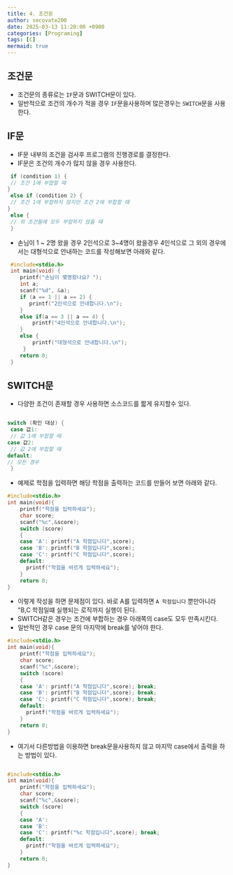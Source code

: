 ```yaml
---
title: 4. 조건문
author: secovate200
date: 2025-03-13 11:20:00 +0900
categories: [Programing]
tags: [C]
mermaid: true
---
```

## 조건문 
- 조건문의 종류로는 `IF`문과 SWITCH문이 있다.
- 일반적으로 조건의 개수가 적을 경우 `IF`문을사용하며 많은경우는 `SWITCH`문을 사용한다.

## IF문
- IF문 내부의 조건을 검사후 프로그램의 진행경로를 결정한다.
- IF문은 조건의 개수가 많지 않을 경우 사용한다.

```c
 if (condition 1) {
 // 조건 1에 부합할 때
}
 else if (condition 2) {
 // 조건 1에 부합하지 않지만 조건 2에 부합할 때
}
 else {
 // 위 조건들에 모두 부합하지 않을 때
 }

```

-  손님이 1 ~ 2명 왔을 경우 2인석으로 3~4명이 왔을경우 4인석으로 그 외의 경우에서는 대형석으로 안내하는 코드를 작성해보면 아래와 같다.

```c
 #include<stdio.h>
 int main(void) {
    printf("손님이 몇명왔나요? ");
    int a;
    scanf("%d", &a);
    if (a == 1 || a == 2) {
       printf("2인석으로 안내합니다.\n");
    }
    else if(a == 3 || a == 4) {
        printf("4인석으로 안내합니다.\n");
    }
    else {
        printf("대형석으로 안내합니다.\n");
     }
    return 0;
 }

```

## SWITCH문
- 다양한 조건이 존재할 경우 사용하면 소스코드를 짧게 유지할수 있다.

```c

switch (확인 대상) {
 case 값1:
 // 값 1에 부합할 때
case 값2:
 // 값 2에 부합할 때
default:
// 모든 경우
 }


```
- 예제로 학점을 입력하면 해당 학점을 출력하는 코드를 만들어 보면 아래와 같다.

```c
#include<stdio.h>
int main(void){
    printf("학점을 입력하세요");
    char score;
    scanf("%c",&score);
    switch (score)
    {
    case 'A': printf("A 학점입니다",score);
    case 'B': printf("B 학점입니다",score);
    case 'C': printf("C 학점입니다",score);
    default:
      printf("학점을 바르게 입력하세요");
    } 
    return 0;
}

```
- 이렇게 작성을 하면 문제점이 있다. 바로 A를 입력하면 `A 학점입니다` 뿐만아니라 "B,C 학점일떄 실행되는 로직까지 실행이 된다.
- SWITCH같은 경우는 조건에 부합하는 경우 아래쪽의 case도 모두 만족시킨다.
- 일반적인 경우 case 문의 마지막에 break를 넣어야 한다. 


```c
#include<stdio.h>
int main(void){
    printf("학점을 입력하세요");
    char score;
    scanf("%c",&score);
    switch (score)
    {
    case 'A': printf("A 학점입니다",score); break;
    case 'B': printf("B 학점입니다",score); break;
    case 'C': printf("C 학점입니다",score); break;
    default:
      printf("학점을 바르게 입력하세요");
    } 
    return 0;
}
```
- 여기서 다른방법을 이용하면  break문을사용하지 않고 마지막 case에서 출력을 하는 방법이 있다.

```c

#include<stdio.h>
int main(void){
    printf("학점을 입력하세요");
    char score;
    scanf("%c",&score);
    switch (score)
    {
    case 'A': 
    case 'B': 
    case 'C': printf("%c 학점입니다",score); break;
    default:
      printf("학점을 바르게 입력하세요");
    } 
    return 0;
}

```
